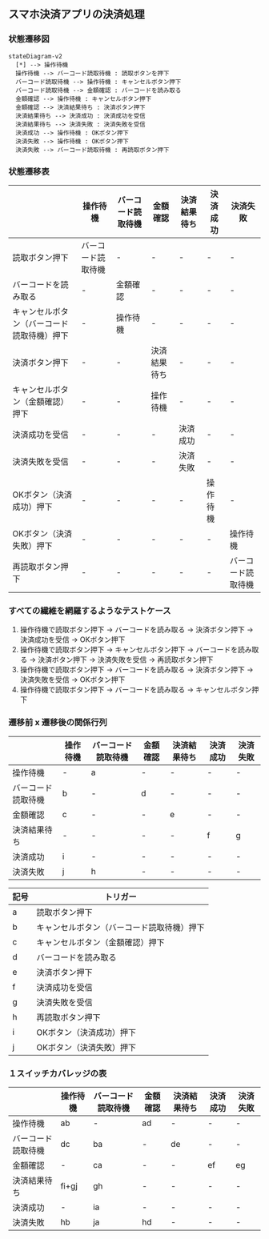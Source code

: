 ## スマホ決済アプリの決済処理

### 状態遷移図

```mermaid
stateDiagram-v2
  [*] --> 操作待機
  操作待機 --> バーコード読取待機 : 読取ボタンを押下
  バーコード読取待機 --> 操作待機 : キャンセルボタン押下
  バーコード読取待機 --> 金額確認 : バーコードを読み取る
  金額確認 --> 操作待機 : キャンセルボタン押下
  金額確認 --> 決済結果待ち : 決済ボタン押下
  決済結果待ち --> 決済成功 : 決済成功を受信
  決済結果待ち --> 決済失敗 : 決済失敗を受信
  決済成功 --> 操作待機 : OKボタン押下
  決済失敗 --> 操作待機 : OKボタン押下
  決済失敗 --> バーコード読取待機 : 再読取ボタン押下
```

### 状態遷移表

||操作待機|バーコード読取待機|金額確認|決済結果待ち|決済成功|決済失敗|
|---|---|---|---|---|---|---|
|読取ボタン押下|バーコード読取待機|-|-|-|-|-|
|バーコードを読み取る|-|金額確認|-|-|-|-|
|キャンセルボタン（バーコード読取待機）押下|-|操作待機|-|-|-|-|
|決済ボタン押下|-|-|決済結果待ち|-|-|-|
|キャンセルボタン（金額確認）押下|-|-|操作待機|-|-|-|
|決済成功を受信|-|-|-|決済成功|-|-|
|決済失敗を受信|-|-|-|決済失敗|-|-|
|OKボタン（決済成功）押下|-|-|-|-|操作待機|-|
|OKボタン（決済失敗）押下|-|-|-|-|-|操作待機|
|再読取ボタン押下|-|-|-|-|-|バーコード読取待機|

### すべての繊維を網羅するようなテストケース

1. 操作待機で読取ボタン押下 → バーコードを読み取る → 決済ボタン押下 → 決済成功を受信 → OKボタン押下
2. 操作待機で読取ボタン押下 → キャンセルボタン押下 → バーコードを読み取る → 決済ボタン押下 → 決済失敗を受信 → 再読取ボタン押下
3. 操作待機で読取ボタン押下 → バーコードを読み取る → 決済ボタン押下 → 決済失敗を受信 → OKボタン押下
4. 操作待機で読取ボタン押下 → バーコードを読み取る → キャンセルボタン押下

### 遷移前 x 遷移後の関係行列

||操作待機|バーコード読取待機|金額確認|決済結果待ち|決済成功|決済失敗|
|---|---|---|---|---|---|---|
|操作待機|-|a|-|-|-|-|
|バーコード読取待機|b|-|d|-|-|-|
|金額確認|c|-|-|e|-|-|
|決済結果待ち|-|-|-|-|f|g|
|決済成功|i|-|-|-|-|-|
|決済失敗|j|h|-|-|-|-|

|記号|トリガー|
|---|---|
|a|読取ボタン押下|
|b|キャンセルボタン（バーコード読取待機）押下|
|c|キャンセルボタン（金額確認）押下|
|d|バーコードを読み取る|
|e|決済ボタン押下|
|f|決済成功を受信|
|g|決済失敗を受信|
|h|再読取ボタン押下|
|i|OKボタン（決済成功）押下|
|j|OKボタン（決済失敗）押下|

### １スイッチカバレッジの表

||操作待機|バーコード読取待機|金額確認|決済結果待ち|決済成功|決済失敗|
|---|---|---|---|---|---|---|
|操作待機|ab|-|ad|-|-|-|
|バーコード読取待機|dc|ba|-|de|-|-|
|金額確認|-|ca|-|-|ef|eg|
|決済結果待ち|fi+gj|gh|-|-|-|-|
|決済成功|-|ia|-|-|-|-|
|決済失敗|hb|ja|hd|-|-|-|
